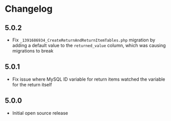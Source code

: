 # Changelog

## 5.0.2

- Fix `_1391686934_CreateReturnAndReturnItemTables.php` migration by adding a default value to the `returned_value` column, which was causing migrations to break

## 5.0.1

- Fix issue where MySQL ID variable for return items watched the variable for the return itself

## 5.0.0

- Initial open source release